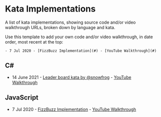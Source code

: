 # Kata Implementations

A list of kata implementations, showing source code and/or video walkthrough URLs, broken down by language and kata.

Use this template to add your own code and/or video walkthrough, in date order, most recent at the top:

```
- 7 Jul 2020 - [FizzBuzz Implementation](#) - [YouTube Walkthrough](#)
```

## C#

- 14 June 2021 - [Leader board kata by @snowfrog]([#](https://youtu.be/BGtF_QZ-tBw)) - [YouTube Walkthrough]([#](https://youtu.be/BGtF_QZ-tBw))

## JavaScript

- 7 Jul 2020 - [FizzBuzz Implementation](#) - [YouTube Walkthrough](#)
